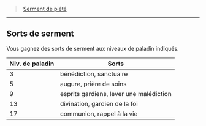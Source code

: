 ﻿---
!GenericItem
Name: Sorts de serment
Id: paladin_piety_hd.md#sorts-de-serment
ParentLink: paladin_piety_hd.md#serment-de-piété
ParentName: Serment de piété
NameLevel: 2
Attributes:
  Name: Sorts de serment
  Markdown: >+
    ## <!--Name-->Sorts de serment<!--/Name-->


    Vous gagnez des sorts de serment aux niveaux de paladin indiqués.


    |Niv. de paladin|Sorts|

    |---|---|

    |3|bénédiction, sanctuaire|

    |5|augure, prière de soins|

    |9|esprits gardiens, lever une malédiction|

    |13|divination, gardien de la foi|

    |17|communion, rappel à la vie|

AttributesDictionary: >+
  Name: Sorts de serment

  Markdown: >+

    ## <!--Name-->Sorts de serment<!--/Name-->





    Vous gagnez des sorts de serment aux niveaux de paladin indiqués.





    |Niv. de paladin|Sorts|



    |---|---|



    |3|bénédiction, sanctuaire|



    |5|augure, prière de soins|



    |9|esprits gardiens, lever une malédiction|



    |13|divination, gardien de la foi|



    |17|communion, rappel à la vie|



---
> [Serment de piété](hd_paladin_piety.md)

---

## Sorts de serment

Vous gagnez des sorts de serment aux niveaux de paladin indiqués.

|Niv. de paladin|Sorts|
|---|---|
|3|bénédiction, sanctuaire|
|5|augure, prière de soins|
|9|esprits gardiens, lever une malédiction|
|13|divination, gardien de la foi|
|17|communion, rappel à la vie|

